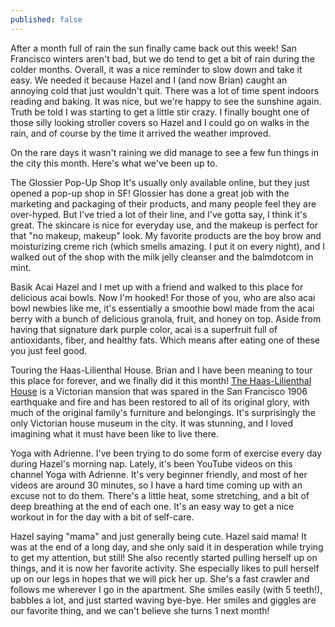 ```yaml
---
published: false
---
```

After a month full of rain the sun finally came back out this week! San Francisco winters aren't bad, but we do tend to get a bit of rain during the colder months. Overall, it was a nice reminder to slow down and take it easy. We needed it because Hazel and I (and now Brian) caught an annoying cold that just wouldn't quit. There was a lot of time spent indoors reading and baking. It was nice, but we're happy to see the sunshine again. Truth be told I was starting to get a little stir crazy. I finally bought one of those silly looking stroller covers so Hazel and I could go on walks in the rain, and of course by the time it arrived the weather improved. 

On the rare days it wasn't raining we did manage to see a few fun things in the city this month. Here's what we've been up to. 

The Glossier Pop-Up Shop 
It's usually only available online, but they just opened a pop-up shop in SF! Glossier has done a great job with the marketing and packaging of their products, and many people feel they are over-hyped. But I've tried a lot of their line, and I've gotta say, I think it's great. The skincare is nice for everyday use, and the makeup is perfect for that "no makeup, makeup" look. My favorite products are the boy brow and moisturizing creme rich (which smells amazing. I put it on every night), and I walked out of the shop with the milk jelly cleanser and the balmdotcom in mint. 

Basik Acai 
Hazel and I met up with a friend and walked to this place for delicious acai bowls. Now I'm hooked! For those of you, who are also acai bowl newbies like me, it's essentially a smoothie bowl made from the acai berry with a bunch of delicious granola, fruit, and honey on top. Aside from having that signature dark purple color, acai is a superfruit full of antioxidants, fiber, and healthy fats. Which means after eating one of these you just feel good.  

Touring the Haas-Lilienthal House. 
Brian and I have been meaning to tour this place for forever, and we finally did it this month! [The Haas-Lilienthal House](https://www.haas-lilienthalhouse.org) is a Victorian mansion that was spared in the San Francisco 1906 earthquake and fire and has been restored to all of its original glory, with much of the original family's furniture and belongings. It's surprisingly the only Victorian house museum in the city. It was stunning, and I loved imagining what it must have been like to live there. 

Yoga with Adrienne. 
I've been trying to do some form of exercise every day during Hazel's morning nap. Lately, it's been YouTube videos on this channel Yoga with Adrienne. It's very beginner friendly, and most of her videos are around 30 minutes, so I have a hard time coming up with an excuse not to do them. There's a little heat, some stretching, and a bit of deep breathing at the end of each one. It's an easy way to get a nice workout in for the day with a bit of self-care. 

Hazel saying "mama" and just generally being cute. 
Hazel said mama! It was at the end of a long day, and she only said it in desperation while trying to get my attention, but still! She also recently started pulling herself up on things, and it is now her favorite activity. She especially likes to pull herself up on our legs in hopes that we will pick her up. She's a fast crawler and follows me wherever I go in the apartment. She smiles easily (with 5 teeth!), babbles a lot, and just started waving bye-bye. Her smiles and giggles are our favorite thing, and we can't believe she turns 1 next month! 